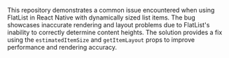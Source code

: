 This repository demonstrates a common issue encountered when using FlatList in React Native with dynamically sized list items. The bug showcases inaccurate rendering and layout problems due to FlatList's inability to correctly determine content heights.  The solution provides a fix using the `estimatedItemSize` and `getItemLayout` props to improve performance and rendering accuracy.